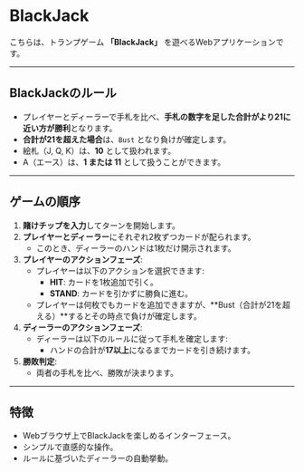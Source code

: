 # BlackJack

こちらは、トランプゲーム **「BlackJack」** を遊べるWebアプリケーションです。

---

## BlackJackのルール

- プレイヤーとディーラーで手札を比べ、**手札の数字を足した合計がより21に近い方が勝利**となります。
- **合計が21を超えた場合**は、`Bust` となり負けが確定します。
- 絵札（J, Q, K）は、**10** として扱われます。
- A（エース）は、**1 または 11** として扱うことができます。

---

## ゲームの順序

1. **賭けチップを入力**してターンを開始します。
2. **プレイヤーとディーラー**にそれぞれ2枚ずつカードが配られます。
   - このとき、ディーラーのハンドは1枚だけ開示されます。
3. **プレイヤーのアクションフェーズ**:
   - プレイヤーは以下のアクションを選択できます:
     - **HIT**: カードを1枚追加で引く。
     - **STAND**: カードを引かずに勝負に進む。
   - プレイヤーは何枚でもカードを追加できますが、**Bust（合計が21を超える）**するとその時点で負けが確定します。
4. **ディーラーのアクションフェーズ**:
   - ディーラーは以下のルールに従って手札を確定します:
     - ハンドの合計が**17以上**になるまでカードを引き続けます。
5. **勝敗判定**:
   - 両者の手札を比べ、勝敗が決まります。

---

## 特徴

- Webブラウザ上でBlackJackを楽しめるインターフェース。
- シンプルで直感的な操作。
- ルールに基づいたディーラーの自動挙動。
